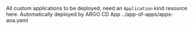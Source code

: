 All custom applications to be deployed, need an `Application` kind resource here. Automatically deployed by ARGO CD App ../app-of-apps/apps-aoa.yaml 